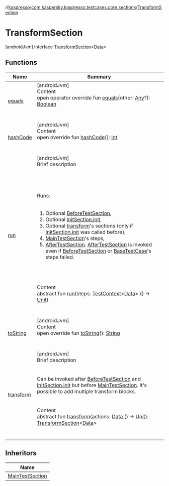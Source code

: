 //[kaspresso](../../index.md)/[com.kaspersky.kaspresso.testcases.core.sections](../index.md)/[TransformSection](index.md)



# TransformSection  
 [androidJvm] interface [TransformSection](index.md)<[Data](index.md)>   


## Functions  
  
|  Name|  Summary| 
|---|---|
| [equals](https://kotlinlang.org/api/latest/jvm/stdlib/kotlin/-any/equals.html)| [androidJvm]  <br>Content  <br>open operator override fun [equals](https://kotlinlang.org/api/latest/jvm/stdlib/kotlin/-any/equals.html)(other: [Any](https://kotlinlang.org/api/latest/jvm/stdlib/kotlin/-any/index.html)?): [Boolean](https://kotlinlang.org/api/latest/jvm/stdlib/kotlin/-boolean/index.html)  <br><br><br>
| [hashCode](https://kotlinlang.org/api/latest/jvm/stdlib/kotlin/-any/hash-code.html)| [androidJvm]  <br>Content  <br>open override fun [hashCode](https://kotlinlang.org/api/latest/jvm/stdlib/kotlin/-any/hash-code.html)(): [Int](https://kotlinlang.org/api/latest/jvm/stdlib/kotlin/-int/index.html)  <br><br><br>
| [run](run.md)| [androidJvm]  <br>Brief description  <br><br><br><br><br>Runs:<br><br><ol><li>Optional [BeforeTestSection](../-before-test-section/index.md),</li><li>Optional [InitSection.init](../-init-section/init.md),</li><li>Optional [transform](transform.md)'s sections (only if [InitSection.init](../-init-section/init.md) was called before),</li><li>[MainTestSection](../-main-test-section/index.md)'s steps,</li><li>[AfterTestSection](../-after-test-section/index.md). [AfterTestSection](../-after-test-section/index.md) is invoked even if [BeforeTestSection](../-before-test-section/index.md) or [BaseTestCase](../../com.kaspersky.kaspresso.testcases.api.testcase/-base-test-case/index.md)'s steps failed.</li></ol><br><br>  <br>Content  <br>abstract fun [run](run.md)(steps: [TestContext](../../com.kaspersky.kaspresso.testcases.core.testcontext/-test-context/index.md)<[Data](index.md)>.() -> [Unit](https://kotlinlang.org/api/latest/jvm/stdlib/kotlin/-unit/index.html))  <br><br><br>
| [toString](https://kotlinlang.org/api/latest/jvm/stdlib/kotlin/-any/to-string.html)| [androidJvm]  <br>Content  <br>open override fun [toString](https://kotlinlang.org/api/latest/jvm/stdlib/kotlin/-any/to-string.html)(): [String](https://kotlinlang.org/api/latest/jvm/stdlib/kotlin/-string/index.html)  <br><br><br>
| [transform](transform.md)| [androidJvm]  <br>Brief description  <br><br><br>Can be invoked after [BeforeTestSection](../-before-test-section/index.md) and [InitSection.init](../-init-section/init.md) but before [MainTestSection](../-main-test-section/index.md). It's possible to add multiple transform blocks.<br><br>  <br>Content  <br>abstract fun [transform](transform.md)(actions: [Data](index.md).() -> [Unit](https://kotlinlang.org/api/latest/jvm/stdlib/kotlin/-unit/index.html)): [TransformSection](index.md)<[Data](index.md)>  <br><br><br>


## Inheritors  
  
|  Name| 
|---|
| [MainTestSection](../-main-test-section/index.md)

